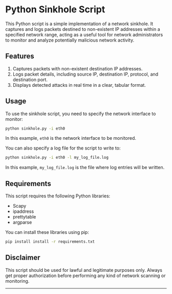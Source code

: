 # Python Sinkhole Script

This Python script is a simple implementation of a network sinkhole. It captures and logs packets destined to non-existent IP addresses within a specified network range, acting as a useful tool for network administrators to monitor and analyze potentially malicious network activity.

## Features

1. Captures packets with non-existent destination IP addresses.
2. Logs packet details, including source IP, destination IP, protocol, and destination port.
3. Displays detected attacks in real time in a clear, tabular format.

## Usage

To use the sinkhole script, you need to specify the network interface to monitor:

```bash
python sinkhole.py -i eth0
```

In this example, `eth0` is the network interface to be monitored.

You can also specify a log file for the script to write to:

```bash
python sinkhole.py -i eth0 -l my_log_file.log
```

In this example, `my_log_file.log` is the file where log entries will be written.

## Requirements

This script requires the following Python libraries:
- Scapy
- ipaddress
- prettytable
- argparse

You can install these libraries using pip:

```bash
pip install install -r requirements.txt
```

## Disclaimer

This script should be used for lawful and legitimate purposes only. Always get proper authorization before performing any kind of network scanning or monitoring.

---

